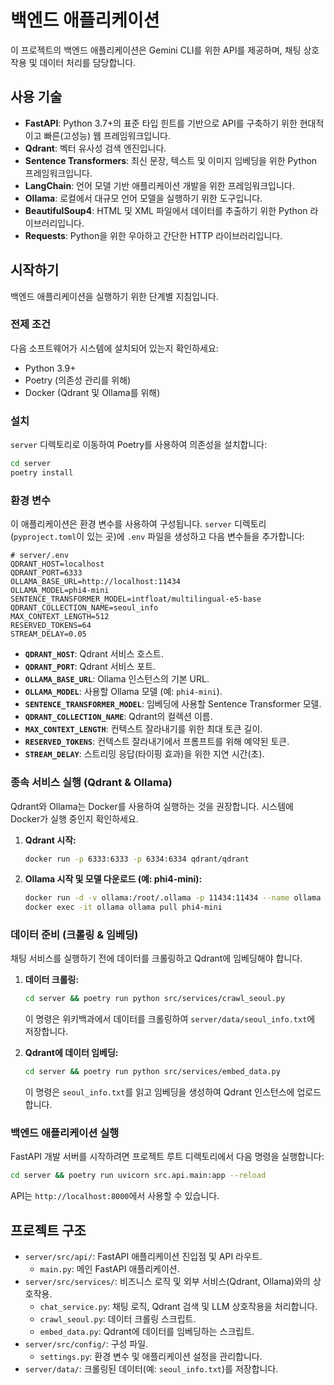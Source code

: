 # 백엔드 애플리케이션

이 프로젝트의 백엔드 애플리케이션은 Gemini CLI를 위한 API를 제공하며, 채팅 상호작용 및 데이터 처리를 담당합니다.

## 사용 기술

*   **FastAPI**: Python 3.7+의 표준 타입 힌트를 기반으로 API를 구축하기 위한 현대적이고 빠른(고성능) 웹 프레임워크입니다.
*   **Qdrant**: 벡터 유사성 검색 엔진입니다.
*   **Sentence Transformers**: 최신 문장, 텍스트 및 이미지 임베딩을 위한 Python 프레임워크입니다.
*   **LangChain**: 언어 모델 기반 애플리케이션 개발을 위한 프레임워크입니다.
*   **Ollama**: 로컬에서 대규모 언어 모델을 실행하기 위한 도구입니다.
*   **BeautifulSoup4**: HTML 및 XML 파일에서 데이터를 추출하기 위한 Python 라이브러리입니다.
*   **Requests**: Python을 위한 우아하고 간단한 HTTP 라이브러리입니다.

## 시작하기

백엔드 애플리케이션을 실행하기 위한 단계별 지침입니다.

### 전제 조건

다음 소프트웨어가 시스템에 설치되어 있는지 확인하세요:

*   Python 3.9+
*   Poetry (의존성 관리를 위해)
*   Docker (Qdrant 및 Ollama를 위해)

### 설치

`server` 디렉토리로 이동하여 Poetry를 사용하여 의존성을 설치합니다:

```bash
cd server
poetry install
```

### 환경 변수

이 애플리케이션은 환경 변수를 사용하여 구성됩니다. `server` 디렉토리(`pyproject.toml`이 있는 곳)에 `.env` 파일을 생성하고 다음 변수들을 추가합니다:

```
# server/.env
QDRANT_HOST=localhost
QDRANT_PORT=6333
OLLAMA_BASE_URL=http://localhost:11434
OLLAMA_MODEL=phi4-mini
SENTENCE_TRANSFORMER_MODEL=intfloat/multilingual-e5-base
QDRANT_COLLECTION_NAME=seoul_info
MAX_CONTEXT_LENGTH=512
RESERVED_TOKENS=64
STREAM_DELAY=0.05
```

*   **`QDRANT_HOST`**: Qdrant 서비스 호스트.
*   **`QDRANT_PORT`**: Qdrant 서비스 포트.
*   **`OLLAMA_BASE_URL`**: Ollama 인스턴스의 기본 URL.
*   **`OLLAMA_MODEL`**: 사용할 Ollama 모델 (예: `phi4-mini`).
*   **`SENTENCE_TRANSFORMER_MODEL`**: 임베딩에 사용할 Sentence Transformer 모델.
*   **`QDRANT_COLLECTION_NAME`**: Qdrant의 컬렉션 이름.
*   **`MAX_CONTEXT_LENGTH`**: 컨텍스트 잘라내기를 위한 최대 토큰 길이.
*   **`RESERVED_TOKENS`**: 컨텍스트 잘라내기에서 프롬프트를 위해 예약된 토큰.
*   **`STREAM_DELAY`**: 스트리밍 응답(타이핑 효과)을 위한 지연 시간(초).

### 종속 서비스 실행 (Qdrant & Ollama)

Qdrant와 Ollama는 Docker를 사용하여 실행하는 것을 권장합니다. 시스템에 Docker가 실행 중인지 확인하세요.

1.  **Qdrant 시작:**

    ```bash
    docker run -p 6333:6333 -p 6334:6334 qdrant/qdrant
    ```

2.  **Ollama 시작 및 모델 다운로드 (예: phi4-mini):**

    ```bash
    docker run -d -v ollama:/root/.ollama -p 11434:11434 --name ollama ollama/ollama
    docker exec -it ollama ollama pull phi4-mini
    ```

### 데이터 준비 (크롤링 & 임베딩)

채팅 서비스를 실행하기 전에 데이터를 크롤링하고 Qdrant에 임베딩해야 합니다.

1.  **데이터 크롤링:**

    ```bash
    cd server && poetry run python src/services/crawl_seoul.py
    ```

    이 명령은 위키백과에서 데이터를 크롤링하여 `server/data/seoul_info.txt`에 저장합니다.

2.  **Qdrant에 데이터 임베딩:**

    ```bash
    cd server && poetry run python src/services/embed_data.py
    ```

    이 명령은 `seoul_info.txt`를 읽고 임베딩을 생성하여 Qdrant 인스턴스에 업로드합니다.

### 백엔드 애플리케이션 실행

FastAPI 개발 서버를 시작하려면 프로젝트 루트 디렉토리에서 다음 명령을 실행합니다:

```bash
cd server && poetry run uvicorn src.api.main:app --reload
```

API는 `http://localhost:8000`에서 사용할 수 있습니다.

## 프로젝트 구조

*   `server/src/api/`: FastAPI 애플리케이션 진입점 및 API 라우트.
    *   `main.py`: 메인 FastAPI 애플리케이션.
*   `server/src/services/`: 비즈니스 로직 및 외부 서비스(Qdrant, Ollama)와의 상호작용.
    *   `chat_service.py`: 채팅 로직, Qdrant 검색 및 LLM 상호작용을 처리합니다.
    *   `crawl_seoul.py`: 데이터 크롤링 스크립트.
    *   `embed_data.py`: Qdrant에 데이터를 임베딩하는 스크립트.
*   `server/src/config/`: 구성 파일.
    *   `settings.py`: 환경 변수 및 애플리케이션 설정을 관리합니다.
*   `server/data/`: 크롤링된 데이터(예: `seoul_info.txt`)를 저장합니다.